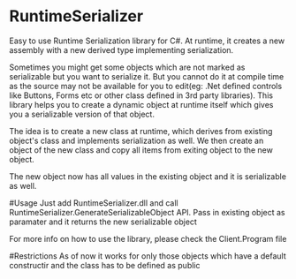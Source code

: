 # RuntimeSerializer
Easy to use Runtime Serialization library for C#. At runtime, it creates a new assembly with a new derived type implementing serialization.

Sometimes you might get some objects  which are not marked as serializable but you want to serialize it. But you cannot do it at compile time as the source may not be available for you to edit(eg: .Net defined controls like Buttons, Forms etc or other class defined in 3rd party libraries). This library helps you to create a dynamic object at runtime itself which gives you a serializable version of that object.

The idea is to create a new class at runtime, which derives from existing object's class and implements serialization as well. We then create an object of the new class and copy all items from exiting object to the new object.

The new object now has all values in the existing object and it is serializable as well.

#Usage
Just add RuntimeSerializer.dll and call RuntimeSerializer.GenerateSerializableObject API.
Pass in existing object as paramater and it returns  the new serializable object

For more info on how to use the library, please check the Client.Program file

#Restrictions
As of now it works for only those objects which have a default constructir and the class has to be defined as public

